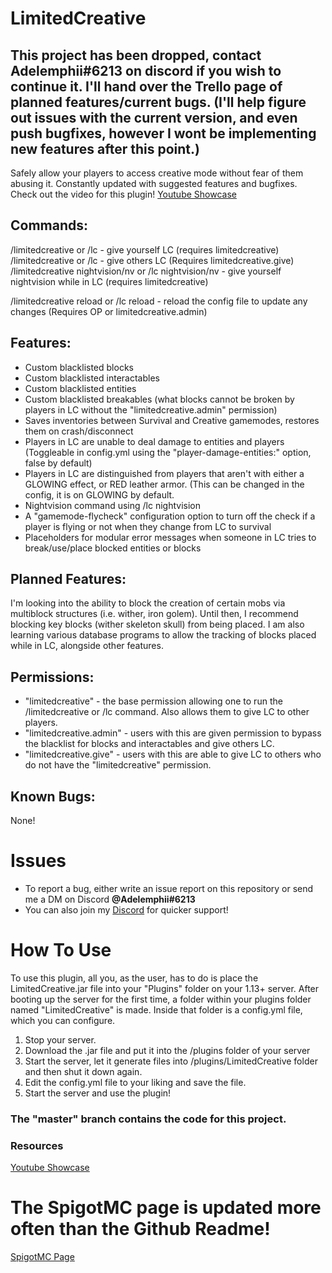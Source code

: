 # LimitedCreative

## This project has been dropped, contact Adelemphii#6213 on discord if you wish to continue it. I'll hand over the Trello page of planned features/current bugs. (I'll help figure out issues with the current version, and even push bugfixes, however I wont be implementing new features after this point.)

Safely allow your players to access creative mode without fear of them abusing it. Constantly updated with suggested features and bugfixes.
Check out the video for this plugin!
[Youtube Showcase](https://youtu.be/Z21t_WqM8ho)

## Commands:
/limitedcreative or /lc - give yourself LC (requires limitedcreative)
/limitedcreative <Target> or /lc <Target> - give others LC (Requires limitedcreative.give)
/limitedcreative nightvision/nv or /lc nightvision/nv - give yourself nightvision while in LC (requires limitedcreative)

/limitedcreative reload or /lc reload - reload the config file to update any changes (Requires OP or limitedcreative.admin)

## Features:
- Custom blacklisted blocks
- Custom blacklisted interactables
- Custom blacklisted entities
- Custom blacklisted breakables (what blocks cannot be broken by players in LC without the "limitedcreative.admin" permission)
- Saves inventories between Survival and Creative gamemodes, restores them on crash/disconnect
- Players in LC are unable to deal damage to entities and players (Toggleable in config.yml using the "player-damage-entities:" option, false by default)
- Players in LC are distinguished from players that aren't with either a GLOWING effect, or RED leather armor. (This can be changed in the config, it is on GLOWING by default.
- Nightvision command using /lc nightvision
- A "gamemode-flycheck" configuration option to turn off the check if a player is flying or not when they change from LC to survival
- Placeholders for modular error messages when someone in LC tries to break/use/place blocked entities or blocks

## Planned Features:
I'm looking into the ability to block the creation of certain mobs via multiblock structures (i.e. wither, iron golem). Until then, I recommend blocking key blocks (wither skeleton skull) from being placed.
I am also learning various database programs to allow the tracking of blocks placed while in LC, alongside other features.

## Permissions:
- "limitedcreative" - the base permission allowing one to run the /limitedcreative or /lc command. Also allows them to give LC to other players.
- "limitedcreative.admin" - users with this are given permission to bypass the blacklist for blocks and interactables and give others LC.
- "limitedcreative.give" - users with this are able to give LC to others who do not have the "limitedcreative" permission.

## Known Bugs:
 None!
 
# Issues
  - To report a bug, either write an issue report on this repository or send me a DM on Discord **@Adelemphii#6213**
  - You can also join my [Discord](https://discord.com/invite/sX6FUau) for quicker support!

# How To Use
To use this plugin, all you, as the user, has to do is place the LimitedCreative.jar file into your "Plugins" folder on your 1.13+ server. After booting up the server for the first time, a folder within your plugins folder named "LimitedCreative" is made. Inside that folder is a config.yml file, which you can configure. 

1. Stop your server.
2. Download the .jar file and put it into the /plugins folder of your server
3. Start the server, let it generate files into /plugins/LimitedCreative folder and then shut it down again.
4. Edit the config.yml file to your liking and save the file.
5. Start the server and use the plugin!

### The "master" branch contains the code for this project.

### Resources
[Youtube Showcase](https://youtu.be/Z21t_WqM8ho)

# **The SpigotMC page is updated more often than the Github Readme!**
[SpigotMC Page](https://www.spigotmc.org/resources/limitedcreative.88444/)
